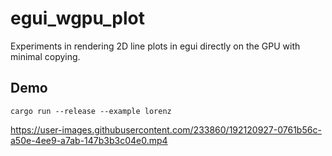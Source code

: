 # egui_wgpu_plot

Experiments in rendering 2D line plots in egui directly on the GPU with minimal
copying.

## Demo

    cargo run --release --example lorenz

https://user-images.githubusercontent.com/233860/192120927-0761b56c-a50e-4ee9-a7ab-147b3b3c04e0.mp4

